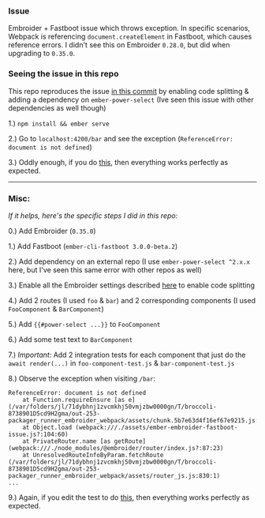 ### Issue
Embroider + Fastboot issue which throws exception. In specific scenarios, Webpack is referencing `document.createElement` in Fastboot, which causes reference errors. I didn't see this on Embroider `0.28.0`, but did when upgrading to `0.35.0`.

### Seeing the issue in this repo
This repo reproduces the issue [in this commit](https://github.com/lukecoy/ember-embroider-fastboot-issue/commit/38aaf28b9051a7277e1c1dcdcba5024b6e275158) by enabling code splitting & adding a dependency on `ember-power-select` (Ive seen this issue with other dependencies as well though)

1.) `npm install && ember serve`

2.) Go to `localhost:4200/bar` and see the exception (`ReferenceError: document is not defined`)

3.) Oddly enough, if you do [this](https://github.com/lukecoy/ember-embroider-fastboot-issue/blob/main/tests/integration/bar-component-test.js#L10), then everything works perfectly as expected. 

---


### Misc:
*If it helps, here's the specific steps I did in this repo:*

0.) Add Embroider (`0.35.0`)

1.) Add Fastboot (`ember-cli-fastboot 3.0.0-beta.2`)

2.) Add dependency on an external repo (I use `ember-power-select ^2.x.x` here, but I've seen this same error with other repos as well)

3.) Enable all the Embroider settings described [here](https://github.com/embroider-build/embroider#options) to enable code splitting

4.) Add 2 routes (I used `foo` & `bar`) and 2 corresponding components (I used `FooComponent` & `BarComponent`)

5.) Add `{{#power-select ...}}` to `FooComponent` 

6.) Add some test text to `BarComponent`

7.) *Important*: Add 2 integration tests for each component that just do the `await render(...)` in `foo-component-test.js` & `bar-component-test.js`

8.) Observe the exception when visiting `/bar`:
```
ReferenceError: document is not defined
    at Function.requireEnsure [as e] (/var/folders/jl/71dybhnj1zvcmkhj50vmjzbw0000gn/T/broccoli-8738901D5cd9H2gma/out-253-packager_runner_embroider_webpack/assets/chunk.5b7e63d4f16ef67e9215.js:116:27)
    at Object.load (webpack:///./assets/ember-embroider-fastboot-issue.js?:104:60)
    at PrivateRouter.name [as getRoute] (webpack:///./node_modules/@embroider/router/index.js?:87:23)
    at UnresolvedRouteInfoByParam.fetchRoute (/var/folders/jl/71dybhnj1zvcmkhj50vmjzbw0000gn/T/broccoli-8738901D5cd9H2gma/out-253-packager_runner_embroider_webpack/assets/router_js.js:830:1)
...
```
9.) Again, if you edit the test to do [this](https://github.com/lukecoy/ember-embroider-fastboot-issue/blob/main/tests/integration/bar-component-test.js#L10), then everything works perfectly as expected.
